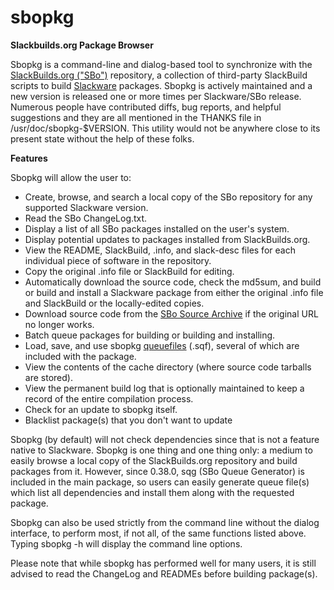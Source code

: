 # sbopkg
**Slackbuilds.org Package Browser**

Sbopkg is a command-line and dialog-based tool to synchronize with the [SlackBuilds.org ("SBo")](https://www.slackbuilds.org/) repository, a
collection of third-party SlackBuild scripts to build [Slackware](http://www.slackware.com/) packages. Sbopkg is actively maintained and a new version is released one or more times per Slackware/SBo release. Numerous people have contributed diffs, bug reports, and helpful suggestions and they are all mentioned in the THANKS file in /usr/doc/sbopkg-$VERSION. This utility would not be anywhere close to its present state without the help of these folks.

**Features**

Sbopkg will allow the user to:

* Create, browse, and search a local copy of the SBo repository for any supported Slackware version.
* Read the SBo ChangeLog.txt.
* Display a list of all SBo packages installed on the user's system.
* Display potential updates to packages installed from SlackBuilds.org.
* View the README, SlackBuild, .info, and slack-desc files for each individual piece of software in the repository.
* Copy the original .info file or SlackBuild for editing.
* Automatically download the source code, check the md5sum, and build or build and install a Slackware package from either the original .info file and SlackBuild or the locally-edited copies.
* Download source code from the [SBo Source Archive](https://slackware.uk/sbosrcarch/) if the original URL no longer works.
* Batch queue packages for building or building and installing.
* Load, save, and use sbopkg [queuefiles](https://github.com/sbopkg/sbopkg/wiki/Queuefiles) (.sqf), several of which are included with the package.
* View the contents of the cache directory (where source code tarballs are stored).
* View the permanent build log that is optionally maintained to keep a record of the entire compilation process.
* Check for an update to sbopkg itself.
* Blacklist package(s) that you don't want to update

Sbopkg (by default) will not check dependencies since that is not a feature native to Slackware. Sbopkg is one thing and one thing only: a medium to easily browse a local copy of the SlackBuilds.org repository and build packages from it. However, since 0.38.0, sqg (SBo Queue Generator) is included in the main package, so users can easily generate queue file(s) which list all dependencies and install them along with the requested package.

Sbopkg can also be used strictly from the command line without the dialog interface, to perform most, if not all, of the same functions listed above. Typing sbopkg -h will display the command line options.

Please note that while sbopkg has performed well for many users, it is still advised to read the ChangeLog and READMEs before building package(s).
